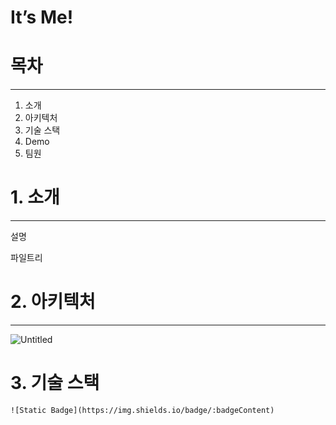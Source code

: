 # It’s Me!

# 목차

---

1. 소개
2. 아키텍처
3. 기술 스택
4. Demo
5. 팀원

# 1. 소개

---

설명

파일트리

# 2. 아키텍처

---

![Untitled](It%E2%80%99s%20Me!%201971e331a74045448b3d9b0a4e896f89/Untitled.png)

# 3. 기술 스택

`![Static Badge](https://img.shields.io/badge/:badgeContent)`
